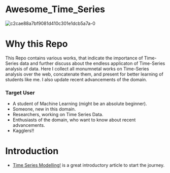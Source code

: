 # Awesome_Time_Series 

![c2cae88a7bf9081d410c301e1dcb5a7a-0](https://user-images.githubusercontent.com/22023829/43790199-84349a02-9a8f-11e8-9a21-679105436bad.jpg)

# Why this Repo
This Repo contains various works, that indicate the importance of Time-Series data and further discuss about the endless applicaton of Time-Series analysis of data. Here I collect all monumnetal works on Time-Series analysis over the web, concatenate them, and present for better learning of students like me. I also update recent advancements of the domain.
  ### Target User
  - A student of Machine Learning (might be an absolute beginner).
  - Someone, new in this domain.
  - Researchers, working on Time Series Data.
  - Enthusiasts of the domain, who want to know about recent advancements.
  - Kagglers!! 
  
  
# Introduction
  - [Time Series Modelling!](https://medium.com/@ATavgen/time-series-modelling-a9bf4f467687) is a great introductory article to start 
    the journey.
